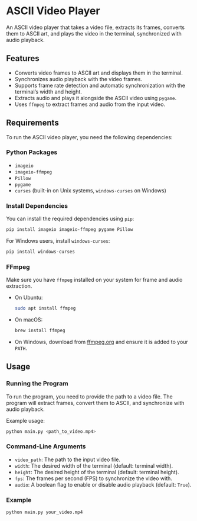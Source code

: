 # ASCII Video Player

An ASCII video player that takes a video file, extracts its frames, converts them to ASCII art, and plays the video in the terminal, synchronized with audio playback.

## Features

- Converts video frames to ASCII art and displays them in the terminal.
- Synchronizes audio playback with the video frames.
- Supports frame rate detection and automatic synchronization with the terminal’s width and height.
- Extracts audio and plays it alongside the ASCII video using `pygame`.
- Uses `ffmpeg` to extract frames and audio from the input video.

## Requirements

To run the ASCII video player, you need the following dependencies:

### Python Packages
- `imageio`
- `imageio-ffmpeg`
- `Pillow`
- `pygame`
- `curses` (built-in on Unix systems, `windows-curses` on Windows)
  
### Install Dependencies

You can install the required dependencies using `pip`:

```bash
pip install imageio imageio-ffmpeg pygame Pillow
```

For Windows users, install `windows-curses`:

```bash
pip install windows-curses
```

### FFmpeg

Make sure you have `ffmpeg` installed on your system for frame and audio extraction.

- On Ubuntu:
  ```bash
  sudo apt install ffmpeg
  ```
  
- On macOS:
  ```bash
  brew install ffmpeg
  ```

- On Windows, download from [ffmpeg.org](https://ffmpeg.org/download.html) and ensure it is added to your `PATH`.

## Usage

### Running the Program

To run the program, you need to provide the path to a video file. The program will extract frames, convert them to ASCII, and synchronize with audio playback.

Example usage:

```bash
python main.py <path_to_video.mp4>
```

### Command-Line Arguments

- `video_path`: The path to the input video file.
- `width`: The desired width of the terminal (default: terminal width).
- `height`: The desired height of the terminal (default: terminal height).
- `fps`: The frames per second (FPS) to synchronize the video with.
- `audio`: A boolean flag to enable or disable audio playback (default: `True`).

### Example

```bash
python main.py your_video.mp4
